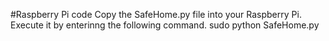#Raspberry Pi code
Copy the SafeHome.py file into your Raspberry Pi. Execute it by enterinng the following command. 
sudo python SafeHome.py

